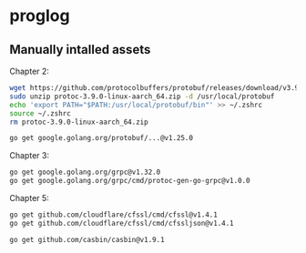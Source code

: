 # proglog

## Manually intalled assets

Chapter 2:

```sh
wget https://github.com/protocolbuffers/protobuf/releases/download/v3.9.0/protoc-3.9.0-linux-aarch_64.zip
sudo unzip protoc-3.9.0-linux-aarch_64.zip -d /usr/local/protobuf
echo 'export PATH="$PATH:/usr/local/protobuf/bin"' >> ~/.zshrc
source ~/.zshrc
rm protoc-3.9.0-linux-aarch_64.zip
```

```sh
go get google.golang.org/protobuf/...@v1.25.0
```

Chapter 3:

```sh
go get google.golang.org/grpc@v1.32.0
go get google.golang.org/grpc/cmd/protoc-gen-go-grpc@v1.0.0
```

Chapter 5:

```sh
go get github.com/cloudflare/cfssl/cmd/cfssl@v1.4.1
go get github.com/cloudflare/cfssl/cmd/cfssljson@v1.4.1
```

```sh
go get github.com/casbin/casbin@v1.9.1
```